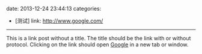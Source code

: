 date: 2013-12-24 23:44:13
categories:
- [测试]
link: http://www.google.com/
---

This is a link post without a title. The title should be the link with or without protocol. Clicking on the link should open [Google](http://www.google.com/) in a new tab or window.